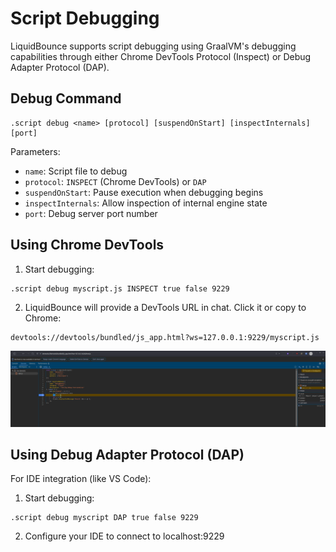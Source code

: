 # Script Debugging

LiquidBounce supports script debugging using GraalVM's debugging capabilities through either Chrome DevTools Protocol (Inspect) or Debug Adapter Protocol (DAP).

## Debug Command

```
.script debug <name> [protocol] [suspendOnStart] [inspectInternals] [port]
```

Parameters:
- `name`: Script file to debug
- `protocol`: `INSPECT` (Chrome DevTools) or `DAP`
- `suspendOnStart`: Pause execution when debugging begins
- `inspectInternals`: Allow inspection of internal engine state
- `port`: Debug server port number

## Using Chrome DevTools

1. Start debugging:
```
.script debug myscript.js INSPECT true false 9229
```

2. LiquidBounce will provide a DevTools URL in chat. Click it or copy to Chrome:
```
devtools://devtools/bundled/js_app.html?ws=127.0.0.1:9229/myscript.js
```

![Chrome DevTools Interface](/images/script-devtools.png)

## Using Debug Adapter Protocol (DAP)

For IDE integration (like VS Code):

1. Start debugging:
```
.script debug myscript DAP true false 9229
```

2. Configure your IDE to connect to localhost:9229
